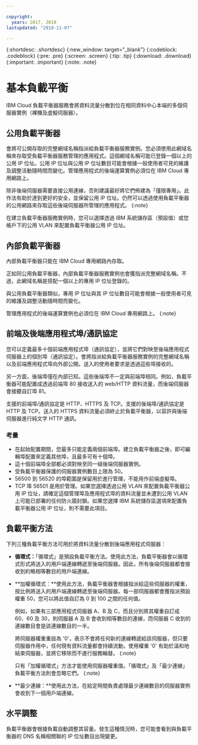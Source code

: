 ```yaml
---

copyright:
  years: 2017, 2018
lastupdated: "2018-11-07"

---
```


{:shortdesc: .shortdesc}
{:new_window: target="_blank"}
{:codeblock: .codeblock}
{:pre: .pre}
{:screen: .screen}
{:tip: .tip}
{:download: .download}
{:important: .important}
{:note: .note}

# 基本負載平衡
IBM Cloud 負載平衡器服務會將資料流量分散到位在相同資料中心本端的多個伺服器實例（裸機及虛擬伺服器）。 

## 公用負載平衡器 
會將可公開存取的完整網域名稱指派給負載平衡器服務實例。您必須使用此網域名稱來存取受負載平衡器服務管理的應用程式。這個網域名稱可能已登錄一個以上的公用 IP 位址。公用 IP 位址與公用 IP 位址數目可能會根據一般使用者可見的維護及調整活動隨時間而變化。管理應用程式的後端運算實例必須位在 IBM Cloud 專用網路上。 

除非後端伺服器需要直接公用連線，否則建議最好將它們佈建為「僅限專用」。此作法有助於達到更好的安全，並保留公用 IP 位址。仍然可以透過使用負載平衡器的公用網路來存取這些後端伺服器所管理的應用程式。
{:note}  

在建立負載平衡器服務實例時，您可以選擇透過 IBM 系統儲存區（預設值）或您帳戶下的公用 VLAN 來配置負載平衡器公用 IP 位址。

## 內部負載平衡器
內部負載平衡器只能在 IBM Cloud 專用網路內存取。 

正如同公用負載平衡器，內部負載平衡器服務實例也會獲指派完整網域名稱。不過，此網域名稱是搭配一個以上的專用 IP 位址登錄的。 

與公用負載平衡器類似，專用 IP 位址與其 IP 位址數目可能會根據一般使用者可見的維護及調整活動隨時間而變化。 

管理應用程式的後端運算實例也必須位在 IBM Cloud 專用網路上。
{:note}

## 前端及後端應用程式埠/通訊協定
您可以定義最多十個前端應用程式埠（通訊協定），並將它們對映至後端應用程式伺服器上的個別埠（通訊協定）。會將指派給負載平衡器服務實例的完整網域名稱以及前端應用程式埠向外部公開。送入的使用者要求是透過這些埠接收的。 

另一方面，後端埠僅在內部已知。這些後端埠不一定與前端埠相同。例如，負載平衡器可能配置成透過前端埠 80 接收送入的 web/HTTP 資料流量，而後端伺服器會接聽自訂埠 81。 

支援的前端埠/通訊協定是 HTTP、HTTPS 及 TCP。支援的後端埠/通訊協定是 HTTP 及 TCP。送入的 HTTPS 資料流量必須終止於負載平衡器，以容許與後端伺服器進行純文字 HTTP 通訊。 

### 考量

* 在起始配置期間，您最多只能定義兩個前端埠。建立負載平衡器之後，即可編輯埠配置來定義其他埠，且最多可有十個埠。
* 這十個前端埠全部都必須對映至同一組後端伺服器實例。
* 受負載平衡器保護的伺服器實例數目上限為 50。
* 56500 到 56520 的埠範圍是保留用於進行管理，不能用作前端虛擬埠。 
* TCP 埠 56501 是用於管理。如果您選擇透過公用 VLAN 來配置負載平衡器公用 IP 位址，請確定這個管理埠及應用程式埠的資料流量並未遭到公用 VLAN 上可能已部署的任何防火牆封鎖。如果您選擇 IBM 系統儲存區選項來配置負載平衡器公用 IP 位址，則不需要此項目。

## 負載平衡方法
下列三種負載平衡方法可用於將資料流量分散到後端應用程式伺服器：

* **循環式：**「循環式」是預設負載平衡方法。使用此方法，負載平衡器會以循環式形式將送入的用戶端連線轉遞至後端伺服器。因此，所有後端伺服器都會接收到約略相等數目的用戶端連線。

* **加權循環式：**使用此方法，負載平衡器會根據指派給這些伺服器的權重，按比例將送入的用戶端連線轉遞至後端伺服器。每一部伺服器都會獲指派預設權重 50，您可以將此值自訂為 0 到 100 之間的任何值。 

	例如，如果有三部應用程式伺服器 A、B 及 C，而且分別將其權重自訂成 60、60 及 30，則伺服器 A 及 B 會收到相等數目的連線，而伺服器 C 收到的連線數目會是該連線數目的一半。 


	將伺服器權重重設為 '0'，表示不會將任何新的連線轉遞給該伺服器，但只要伺服器作用中，任何現有資料流量都會持續流動。使用權重 '0' 有助於溫和地結束伺服器，並將它移除而不進行服務輪替。
	{:note}
	
	只有「加權循環式」方法才能使用伺服器權重值。「循環式」及「最少連線」負載平衡方法則會忽略它們。
	{:note}

* **最少連線：**使用此方法，在給定時間負責處理最少連線數目的伺服器實例會收到下一個用戶端連線。 


## 水平調整
負載平衡器會根據負載自動調整其容量。發生這種情況時，您可能會看到與負載平衡器的 DNS 名稱相關聯的 IP 位址數目出現變更。
